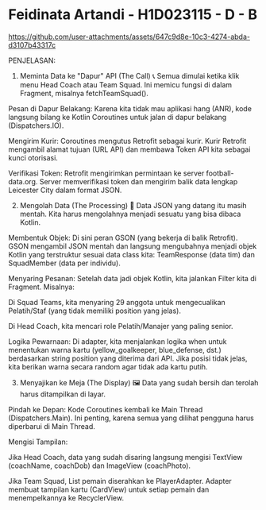 # Feidinata Artandi - H1D023115 - D - B

https://github.com/user-attachments/assets/647c9d8e-10c3-4274-abda-d3107b43317c


PENJELASAN: 

1. Meminta Data ke "Dapur" API (The Call) 📞
Semua dimulai ketika klik menu Head Coach atau Team Squad. Ini memicu fungsi di dalam Fragment, misalnya fetchTeamSquad().

Pesan di Dapur Belakang: Karena kita tidak mau aplikasi hang (ANR), kode langsung bilang ke Kotlin Coroutines untuk jalan di dapur belakang (Dispatchers.IO).

Mengirim Kurir: Coroutines mengutus Retrofit sebagai kurir. Kurir Retrofit mengambil alamat tujuan (URL API) dan membawa Token API kita sebagai kunci otorisasi.

Verifikasi Token: Retrofit mengirimkan permintaan ke server football-data.org. Server memverifikasi token dan mengirim balik data lengkap Leicester City dalam format JSON.

2. Mengolah Data (The Processing) 🥣
Data JSON yang datang itu masih mentah. Kita harus mengolahnya menjadi sesuatu yang bisa dibaca Kotlin.

Membentuk Objek: Di sini peran GSON (yang bekerja di balik Retrofit). GSON mengambil JSON mentah dan langsung mengubahnya menjadi objek Kotlin yang terstruktur sesuai data class kita: TeamResponse (data tim) dan SquadMember (data per individu).

Menyaring Pesanan: Setelah data jadi objek Kotlin, kita jalankan Filter kita di Fragment. Misalnya:

Di Squad Teams, kita menyaring 29 anggota untuk mengecualikan Pelatih/Staf (yang tidak memiliki position yang jelas).

Di Head Coach, kita mencari role Pelatih/Manajer yang paling senior.

Logika Pewarnaan: Di adapter, kita menjalankan logika when untuk menentukan warna kartu (yellow_goalkeeper, blue_defense, dst.) berdasarkan string position yang diterima dari API. Jika posisi tidak jelas, kita berikan warna secara random agar tidak ada kartu putih.

3. Menyajikan ke Meja (The Display) 🖼️
Data yang sudah bersih dan terolah harus ditampilkan di layar.

Pindah ke Depan: Kode Coroutines kembali ke Main Thread (Dispatchers.Main). Ini penting, karena semua yang dilihat pengguna harus diperbarui di Main Thread.

Mengisi Tampilan:

Jika Head Coach, data yang sudah disaring langsung mengisi TextView (coachName, coachDob) dan ImageView (coachPhoto).

Jika Team Squad, List pemain diserahkan ke PlayerAdapter. Adapter membuat tampilan kartu (CardView) untuk setiap pemain dan menempelkannya ke RecyclerView.
